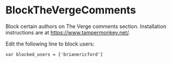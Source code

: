 # BlockTheVergeComments
Block certain authors on The Verge comments section. Installation instructions are at https://www.tampermonkey.net/.

Edit the following line to block users:

`var blocked_users = ['brianericford']`
